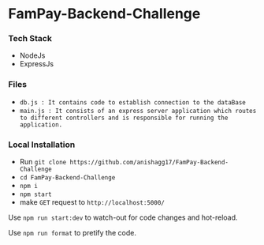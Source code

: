 # FamPay-Backend-Challenge

### Tech Stack

- NodeJs
- ExpressJs

### Files

- `db.js : It contains code to establish connection to the dataBase`
- `main.js : It consists of an express server application which routes to different controllers and is responsible for running the application.`

### Local Installation

- Run `git clone https://github.com/anishagg17/FamPay-Backend-Challenge`
- `cd FamPay-Backend-Challenge`
- `npm i`
- `npm start`
- make `GET` request to `http://localhost:5000/`

Use `npm run start:dev` to watch-out for code changes and hot-reload.

Use `npm run format` to pretify the code.
